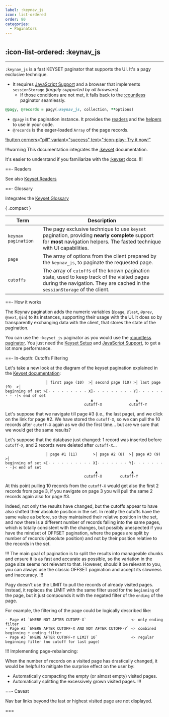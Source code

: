 ```yaml
---
label: :keynav_js
icon: list-ordered
order: 80
categories:
  - Paginators
---
```


#

## :icon-list-ordered: :keynav_js

---

`:keynav_js` is a fast KEYSET paginator that supports the UI. It's a pagy exclusive technique.

- It requires [JavaScript Support](../../resources/javascript.md) and a browser that implements `sessionStorage` _(largely supported by all browsers)_.
  - If those conditions are not met, it falls back to the [:countless](countless.md) paginator seamlessly.

```ruby Controller 
@pagy, @records = pagy(:keynav_js, collection, **options)
```

- `@pagy` is the pagination instance. It provides the [readers](#readers) and the [helpers](../helpers) to use in your code.
- `@records` is the eager-loaded `Array` of the page records.

[!button corners="pill" variant="success" text=":icon-play: Try it now!"](../../sandbox/playground#keyset-apps)

!!!warning This documentation integrates the [:keyset](keyset.md) documentation.

It's easier to understand if you familiarize with the [:keyset](keyset.md) docs.
!!!

==- Readers

See also [Keyset Readers](keyset#readers)


==- Glossary

Integrates the [Keyset Glossary](keyset#glossary)

{ .compact }

| Term                | Description                                                                                                                                                                 |
|---------------------|-----------------------------------------------------------------------------------------------------------------------------------------------------------------------------|
| `keynav pagination` | The pagy exclusive technique to use `keyset` pagination, providing **nearly complete** support for **most** navigation helpers. The fasted technique with UI capabilities.  |
| `page`              | The array of options from the client prepared by the `keynav_js`, to paginate the requested page.                                                                           |
| `cutoffs`           | The array of `cutoff`s of the known pagination state, used to keep track of the visited pages during the navigation. They are cached in the `sessionStorage` of the client. |

==- How it works

The Keynav pagination adds the numeric variables (`@page`, `@last`, `@prev`, `@next`, `@in`) to its instances, supporting their usage
with the UI. It does so by transparently exchanging data with the client, that stores the state of the pagination.

You can use the `:keyset_js` paginator as you would use the [:countless paginator](countless.md). You just need
the [Keyset Setup](keyset#setup) and [JavaScript Support](../../resources/javascript.md), to get a lot more performance.

==- In-depth: Cutoffs Filtering

Let's take a new look at the diagram of the keyset pagination explained in the [Keyset documentation](keyset#in-depth-cutoffs):

```
                  │ first page (10)  >│ second page (10) >│ last page (9)  >│
beginning of set >[· · · · · · · · · X]· · · · · · · · · Y]· · · · · · · · ·]< end of set
                                      ▲                   ▲
                                   cutoff-X            cutoff-Y
```

Let's suppose that we navigate till page #3 (i.e., the last page), and we click on the link for page #2. We have stored the
`cutoff-X`, so we can pull the 10 records after `cutoff-X` again as we did the first time... but are we sure that we would get the
same results?

Let's suppose that the database just changed: 1 record was inserted before `cutoff-X`, and 2 records were deleted after
`cutoff-X`...

```
                  │ page #1 (11)       >│ page #2 (8)  >│ page #3 (9)    >│
beginning of set >[· · · · · · · · · · X]· · · · · · · Y]· · · · · · · · ·]< end of set
                                        ▲               ▲
                                   cutoff-X        cutoff-Y
```

At this point pulling 10 records from the `cutoff-X` would get also the first 2 records from page 3, if you navigate on page 3 you
will pull the same 2 records again also for page #3.

Indeed, not only the results have changed, but the cutoffs appear to have also shifted their absolute position in the set. In
reality the cutoffs have the same value as before, so they maintained their relative position in the set, and now there is a
different number of records falling into the same pages, which is totally consistent with the changes, but possibly unespected if
you have the mindset of OFFSET pagination, where the pages are split by number of records (absolute position) and not by their
position relative to the records in the set.

!!!
The main goal of pagination is to split the results into manageable chunks and ensure it is as fast and accurate as possible, so
the variation in the page size seems not relevant to that. However, should it be relevant to you, you can always use the classic
OFFSET pagination and accept its slowness and inaccuracy.
!!!

Pagy doesn't use the LIMIT to pull the records of already visited pages. Instead, it replaces the LIMIT with the same filter used
for the
`beginning` of the page, but it just compounds it with the negated filter of the `ending` of the page.

For example, the filtering of the page could be logically described like:

```
- Page #1 `WHERE NOT AFTER CUTOFF-X`                    <- only ending filter
- Page #2 `WHERE AFTER CUTOFF-X AND NOT AFTER CUTOFF-Y` <- combined beginning + ending filter
- Page #3 `WHERE AFTER CUTOFF-Y LIMIT 10`               <- regular beginning filter (no cutoff for last page)
```

!!! Implementing page-rebalancing:

When the number of records on a visited page has drastically changed, it would be helpful to mitigate the surprise effect on the
user by:

- Automatically compacting the empty (or almost empty) visited pages.
- Automatically splitting the excessively grown visited pages.
  !!!

==- Caveat

Nav bar links beyond the last or highest visited page are not displayed.

===
